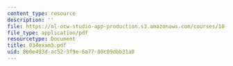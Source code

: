 ```yaml
---
content_type: resource
description: ''
file: https://ol-ocw-studio-app-production.s3.amazonaws.com/courses/18-034-honors-differential-equations-spring-2004/8b0e493dac523f9e6a7780c09dbb31a0_034exam3.pdf
file_type: application/pdf
resourcetype: Document
title: 034exam3.pdf
uid: 8b0e493d-ac52-3f9e-6a77-80c09dbb31a0
---
```

